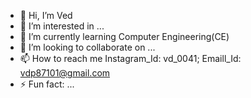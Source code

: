 - 👋 Hi, I’m Ved
- 👀 I’m interested in ...
- 🌱 I’m currently learning Computer Engineering(CE)
- 💞️ I’m looking to collaborate on ...
- 📫 How to reach me  Instagram_Id: vd_0041; Emaill_Id: vdp87101@gmail.com
- ⚡ Fun fact: ...

<!---
vd0041/vd0041 is a ✨ special ✨ repository because its `README.md` (this file) appears on your GitHub profile.
You can click the Preview link to take a look at your changes.
--->
